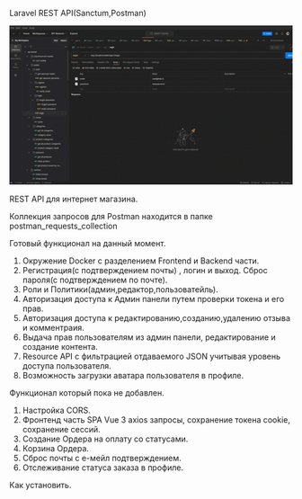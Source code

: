 Laravel REST API(Sanctum,Postman) 

![](https://github.com/IgorOlikov/laravel-learn/blob/main/postman.gif)

REST API для интернет магазина.

Коллекция запросов для Postman находится в папке postman_requests_collection

Готовый функционал на данный момент.
1) Окружение Docker с разделением Frontend и Backend части.
2) Регистрация(с подтверждением почты) , логин и выход. Сброс пароля(с подтверждением по почте).
3) Роли и Политики(админ,редактор,пользоватейль).
4) Авторизация доступа к Админ панели путем проверки токена и его прав.
5) Авторизация доступа к редактированию,созданию,удалению отзыва и комментраия.
6) Выдача прав пользователям из админ панели, редактирование и создание контента.
7) Resource API с фильтрацией отдаваемого JSON учитывая уровень доступа пользователя.
8) Возможность загрузки аватара пользователя в профиле.

Функционал который пока не добавлен.
1) Настройка CORS.
2) Фронтенд часть SPA Vue 3 axios запросы, сохранение токена cookie, сохранение сессий.
3) Создание Ордера на оплату со статусами.
4) Корзина Ордера.
5) Сброс почты с е-мейл подтверждением.
6) Отслеживание статуса заказа в профиле.

Как установить.
